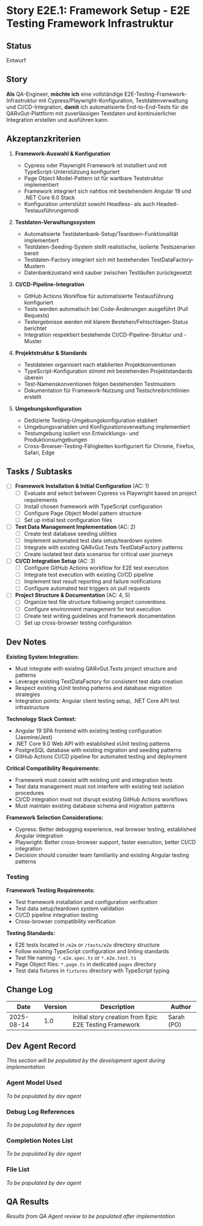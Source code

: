 # Story E2E.1: Framework Setup - E2E Testing Framework Infrastruktur

## Status

Entwurf

## Story

**Als** QA-Engineer,
**möchte ich** eine vollständige E2E-Testing-Framework-Infrastruktur mit Cypress/Playwright-Konfiguration, Testdatenverwaltung und CI/CD-Integration,
**damit** ich automatisierte End-to-End-Tests für die QARvGut-Plattform mit zuverlässigen Testdaten und kontinuierlicher Integration erstellen und ausführen kann.

## Akzeptanzkriterien

1. **Framework-Auswahl & Konfiguration**
   - Cypress oder Playwright Framework ist installiert und mit TypeScript-Unterstützung konfiguriert
   - Page Object Model-Pattern ist für wartbare Teststruktur implementiert
   - Framework integriert sich nahtlos mit bestehendem Angular 19 und .NET Core 9.0 Stack
   - Konfiguration unterstützt sowohl Headless- als auch Headed-Testausführungsmodi

2. **Testdaten-Verwaltungssystem**
   - Automatisierte Testdatenbank-Setup/Teardown-Funktionalität implementiert
   - Testdaten-Seeding-System stellt realistische, isolierte Testszenarien bereit
   - Testdaten-Factory integriert sich mit bestehenden TestDataFactory-Mustern
   - Datenbankzustand wird sauber zwischen Testläufen zurückgesetzt

3. **CI/CD-Pipeline-Integration**
   - GitHub Actions Workflow für automatisierte Testausführung konfiguriert
   - Tests werden automatisch bei Code-Änderungen ausgeführt (Pull Requests)
   - Testergebnisse werden mit klarem Bestehen/Fehlschlagen-Status berichtet
   - Integration respektiert bestehende CI/CD-Pipeline-Struktur und -Muster

4. **Projektstruktur & Standards**
   - Testdateien organisiert nach etablierten Projektkonventionen
   - TypeScript-Konfiguration stimmt mit bestehenden Projektstandards überein
   - Test-Namenskonventionen folgen bestehenden Testmustern
   - Dokumentation für Framework-Nutzung und Testschreibrichtlinien erstellt

5. **Umgebungskonfiguration**
   - Dedizierte Testing-Umgebungskonfiguration etabliert
   - Umgebungsvariablen und Konfigurationsverwaltung implementiert
   - Testumgebung isoliert von Entwicklungs- und Produktionsumgebungen
   - Cross-Browser-Testing-Fähigkeiten konfiguriert für Chrome, Firefox, Safari, Edge

## Tasks / Subtasks

- [ ] **Framework Installation & Initial Configuration** (AC: 1)
  - [ ] Evaluate and select between Cypress vs Playwright based on project requirements
  - [ ] Install chosen framework with TypeScript configuration
  - [ ] Configure Page Object Model pattern structure
  - [ ] Set up initial test configuration files

- [ ] **Test Data Management Implementation** (AC: 2)
  - [ ] Create test database seeding utilities
  - [ ] Implement automated test data setup/teardown system
  - [ ] Integrate with existing QARvGut.Tests TestDataFactory patterns
  - [ ] Create isolated test data scenarios for critical user journeys

- [ ] **CI/CD Integration Setup** (AC: 3)
  - [ ] Configure GitHub Actions workflow for E2E test execution
  - [ ] Integrate test execution with existing CI/CD pipeline
  - [ ] Implement test result reporting and failure notifications
  - [ ] Configure automated test triggers on pull requests

- [ ] **Project Structure & Documentation** (AC: 4, 5)
  - [ ] Organize test file structure following project conventions
  - [ ] Configure environment management for test execution
  - [ ] Create test writing guidelines and framework documentation
  - [ ] Set up cross-browser testing configuration

## Dev Notes

**Existing System Integration:**
- Must integrate with existing QARvGut.Tests project structure and patterns
- Leverage existing TestDataFactory for consistent test data creation
- Respect existing xUnit testing patterns and database migration strategies
- Integration points: Angular client testing setup, .NET Core API test infrastructure

**Technology Stack Context:**
- Angular 19 SPA frontend with existing testing configuration (Jasmine/Jest)
- .NET Core 9.0 Web API with established xUnit testing patterns
- PostgreSQL database with existing migration and seeding patterns
- GitHub Actions CI/CD pipeline for automated testing and deployment

**Critical Compatibility Requirements:**
- Framework must coexist with existing unit and integration tests
- Test data management must not interfere with existing test isolation procedures
- CI/CD integration must not disrupt existing GitHub Actions workflows
- Must maintain existing database schema and migration patterns

**Framework Selection Considerations:**
- Cypress: Better debugging experience, real browser testing, established Angular integration
- Playwright: Better cross-browser support, faster execution, better CI/CD integration
- Decision should consider team familiarity and existing Angular testing patterns

### Testing

**Framework Testing Requirements:**
- Test framework installation and configuration verification
- Test data setup/teardown system validation
- CI/CD pipeline integration testing
- Cross-browser compatibility verification

**Testing Standards:**
- E2E tests located in `/e2e` or `/tests/e2e` directory structure
- Follow existing TypeScript configuration and linting standards
- Test file naming: `*.e2e.spec.ts` or `*.e2e.test.ts`
- Page Object files: `*.page.ts` in dedicated `pages` directory
- Test data fixtures in `fixtures` directory with TypeScript typing

## Change Log

| Date | Version | Description | Author |
|------|---------|-------------|--------|
| 2025-08-14 | 1.0 | Initial story creation from Epic E2E Testing Framework | Sarah (PO) |

## Dev Agent Record

*This section will be populated by the development agent during implementation*

### Agent Model Used
*To be populated by dev agent*

### Debug Log References
*To be populated by dev agent*

### Completion Notes List
*To be populated by dev agent*

### File List
*To be populated by dev agent*

## QA Results

*Results from QA Agent review to be populated after implementation*

